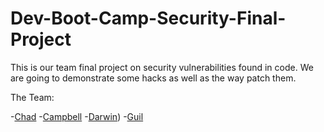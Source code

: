 # Dev-Boot-Camp-Security-Final-Project
This is our team final project on security vulnerabilities found in code. We are going to demonstrate some hacks as well as the way patch them.

The Team:

-[Chad](https://github.com/chadcentofante) 
-[Campbell](https://github.com/Campbellb)
-[Darwin](https://github.com/darwin67))
-[Guil](https://github.com/guilsa)
